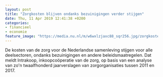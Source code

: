 ```yaml
---
layout: post
title: "Zorgkosten blijven ondanks bezuinigingen verder stijgen"
date: Thu, 11 Apr 2019 12:41:38 +0200
categories: 
- financieel 
- economie 
feature_image: "https://media.nu.nl/m/w6wxlzjaxc88_sqr256.jpg/zorgkosten-blijven-ondanks-bezuinigingen-verder-stijgen.jpg"
---
```


De kosten van de zorg voor de Nederlandse samenleving stijgen voor alle deelsectoren, ondanks bezuinigingen en andere beleidsmaatregelen. Dat meldt Intrakoop, inkoopcoöperatie van de zorg, op basis van een analyse van zo'n twaalfhonderd jaarverslagen van zorgorganisaties tussen 2011 en 2017.
